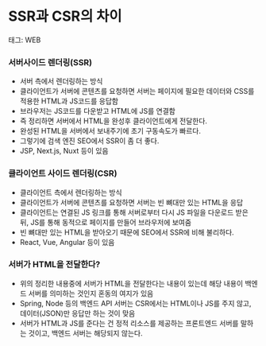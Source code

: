 # SSR과 CSR의 차이

태그: WEB

### 서버사이드 렌더링(SSR)

- 서버 측에서 렌더링하는 방식
- 클라이언트가 서버에 콘텐츠를 요청하면 서버는 페이지에 필요한 데이터와 CSS를 적용한 HTML과 JS코드를 응답함
- 브라우저는 JS코드를 다운받고 HTML에 JS를 연결함
- 즉 정리하면 서버에서 HTML을 완성후 클라이언트에게 전달한다.
- 완성된 HTML을 서버에서 보내주기에 초기 구동속도가 빠르다.
- 그렇기에 검색 엔진 SEO에서 SSR이 좀 더 좋다.
- JSP, Next.js, Nuxt 등이 있음

### 클라이언트 사이드 렌더링(CSR)

- 클라이언트 측에서 렌더링하는 방식
- 클라이언트가 서버에 콘텐츠를 요청하면 서버는 빈 뼈대만 있는 HTML을 응답
- 클라이언트는 연결된 JS 링크를 통해 서버로부터 다시 JS 파일을 다운로드 받은 뒤, JS를 통해 동적으로 페이지를 만들어 브라우저에 보여줌
- 빈 뼈대만 있는 HTML을 받아오기 때문에 SEO에서 SSR에 비해 불리하다.
- React, Vue, Angular 등이 있음

### 서버가 HTML을 전달한다?

- 위의 정리한 내용중에 서버가 HTML을 전달한다는 내용이 있는데 해당 내용이 백엔드 서버를 의미하는 것인지 혼동의 여지가 있음
- Spring, Node 등의 백엔드 API 서버는 CSR에서는 HTML이나 JS를 주지 않고, 데이터(JSON)만 응답만 하는 것이 맞음
- 서버가 HTML과 JS를 준다는 건 정적 리소스를 제공하는 프론트엔드 서버를 말하는 것이고, 백엔드 서버는 해당되지 않는다.